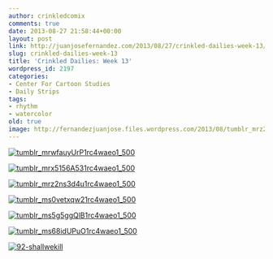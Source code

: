 ```yaml
---
author: crinkledcomix
comments: true
date: 2013-08-27 21:58:44+00:00
layout: post
link: http://juanjosefernandez.com/2013/08/27/crinkled-dailies-week-13/
slug: crinkled-dailies-week-13
title: 'Crinkled Dailies: Week 13'
wordpress_id: 2197
categories:
- Center For Cartoon Studies
- Daily Strips
tags:
- rhythm
- watercolor
old: true
image: http://fernandezjuanjose.files.wordpress.com/2013/08/tumblr_mrz2ns3d4u1rc4waeo1_500.gif
---
```


[![tumblr_mrwfauyUrP1rc4waeo1_500](http://fernandezjuanjose.files.wordpress.com/2013/08/tumblr_mrwfauyurp1rc4waeo1_500.gif)](http://fernandezjuanjose.files.wordpress.com/2013/08/tumblr_mrwfauyurp1rc4waeo1_500.gif)

[![tumblr_mrx5156A531rc4waeo1_500](http://fernandezjuanjose.files.wordpress.com/2013/08/tumblr_mrx5156a531rc4waeo1_500.gif)](http://fernandezjuanjose.files.wordpress.com/2013/08/tumblr_mrx5156a531rc4waeo1_500.gif)

[![tumblr_mrz2ns3d4u1rc4waeo1_500](http://fernandezjuanjose.files.wordpress.com/2013/08/tumblr_mrz2ns3d4u1rc4waeo1_500.gif)](http://fernandezjuanjose.files.wordpress.com/2013/08/tumblr_mrz2ns3d4u1rc4waeo1_500.gif)

[![tumblr_ms0vetxqw21rc4waeo1_500](http://fernandezjuanjose.files.wordpress.com/2013/08/tumblr_ms0vetxqw21rc4waeo1_500.gif)](http://fernandezjuanjose.files.wordpress.com/2013/08/tumblr_ms0vetxqw21rc4waeo1_500.gif)

[![tumblr_ms5g5ggQlB1rc4waeo1_500](http://fernandezjuanjose.files.wordpress.com/2013/08/tumblr_ms5g5ggqlb1rc4waeo1_500.gif)](http://fernandezjuanjose.files.wordpress.com/2013/08/tumblr_ms5g5ggqlb1rc4waeo1_500.gif)

[![tumblr_ms68idUPuO1rc4waeo1_500](http://fernandezjuanjose.files.wordpress.com/2013/08/tumblr_ms68idupuo1rc4waeo1_500.gif)](http://fernandezjuanjose.files.wordpress.com/2013/08/tumblr_ms68idupuo1rc4waeo1_500.gif)

[![92-shallwekill](http://fernandezjuanjose.files.wordpress.com/2013/08/92-shallwekill.gif)](http://fernandezjuanjose.files.wordpress.com/2013/08/92-shallwekill.gif)
